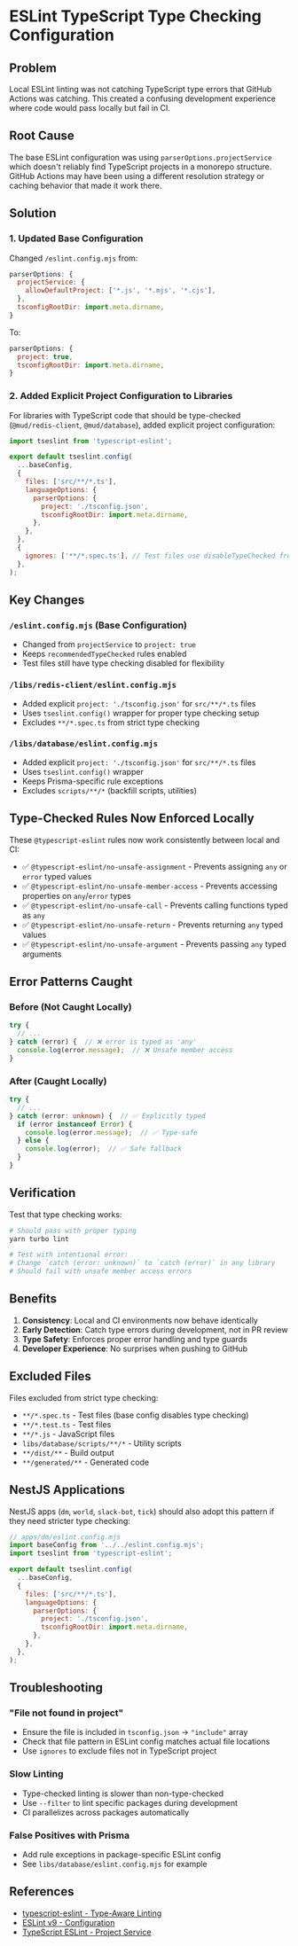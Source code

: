 # ESLint TypeScript Type Checking Configuration

## Problem

Local ESLint linting was not catching TypeScript type errors that GitHub Actions was catching. This created a confusing development experience where code would pass locally but fail in CI.

## Root Cause

The base ESLint configuration was using `parserOptions.projectService` which doesn't reliably find TypeScript projects in a monorepo structure. GitHub Actions may have been using a different resolution strategy or caching behavior that made it work there.

## Solution

### 1. Updated Base Configuration

Changed `/eslint.config.mjs` from:
```javascript
parserOptions: {
  projectService: {
    allowDefaultProject: ['*.js', '*.mjs', '*.cjs'],
  },
  tsconfigRootDir: import.meta.dirname,
}
```

To:
```javascript
parserOptions: {
  project: true,
  tsconfigRootDir: import.meta.dirname,
}
```

### 2. Added Explicit Project Configuration to Libraries

For libraries with TypeScript code that should be type-checked (`@mud/redis-client`, `@mud/database`), added explicit project configuration:

```javascript
import tseslint from 'typescript-eslint';

export default tseslint.config(
  ...baseConfig,
  {
    files: ['src/**/*.ts'],
    languageOptions: {
      parserOptions: {
        project: './tsconfig.json',
        tsconfigRootDir: import.meta.dirname,
      },
    },
  },
  {
    ignores: ['**/*.spec.ts'], // Test files use disableTypeChecked from base config
  },
);
```

## Key Changes

### `/eslint.config.mjs` (Base Configuration)
- Changed from `projectService` to `project: true`
- Keeps `recommendedTypeChecked` rules enabled
- Test files still have type checking disabled for flexibility

### `/libs/redis-client/eslint.config.mjs`
- Added explicit `project: './tsconfig.json'` for `src/**/*.ts` files
- Uses `tseslint.config()` wrapper for proper type checking setup
- Excludes `**/*.spec.ts` from strict type checking

### `/libs/database/eslint.config.mjs`
- Added explicit `project: './tsconfig.json'` for `src/**/*.ts` files
- Uses `tseslint.config()` wrapper
- Keeps Prisma-specific rule exceptions
- Excludes `scripts/**/*` (backfill scripts, utilities)

## Type-Checked Rules Now Enforced Locally

These `@typescript-eslint` rules now work consistently between local and CI:

- ✅ `@typescript-eslint/no-unsafe-assignment` - Prevents assigning `any` or `error` typed values
- ✅ `@typescript-eslint/no-unsafe-member-access` - Prevents accessing properties on `any`/`error` types
- ✅ `@typescript-eslint/no-unsafe-call` - Prevents calling functions typed as `any`
- ✅ `@typescript-eslint/no-unsafe-return` - Prevents returning `any` typed values
- ✅ `@typescript-eslint/no-unsafe-argument` - Prevents passing `any` typed arguments

## Error Patterns Caught

### Before (Not Caught Locally)
```typescript
try {
  // ...
} catch (error) {  // ❌ error is typed as 'any'
  console.log(error.message);  // ❌ Unsafe member access
}
```

### After (Caught Locally)
```typescript
try {
  // ...
} catch (error: unknown) {  // ✅ Explicitly typed
  if (error instanceof Error) {
    console.log(error.message);  // ✅ Type-safe
  } else {
    console.log(error);  // ✅ Safe fallback
  }
}
```

## Verification

Test that type checking works:

```bash
# Should pass with proper typing
yarn turbo lint

# Test with intentional error:
# Change `catch (error: unknown)` to `catch (error)` in any library
# Should fail with unsafe member access errors
```

## Benefits

1. **Consistency**: Local and CI environments now behave identically
2. **Early Detection**: Catch type errors during development, not in PR review
3. **Type Safety**: Enforces proper error handling and type guards
4. **Developer Experience**: No surprises when pushing to GitHub

## Excluded Files

Files excluded from strict type checking:
- `**/*.spec.ts` - Test files (base config disables type checking)
- `**/*.test.ts` - Test files
- `**/*.js` - JavaScript files
- `libs/database/scripts/**/*` - Utility scripts
- `**/dist/**` - Build output
- `**/generated/**` - Generated code

## NestJS Applications

NestJS apps (`dm`, `world`, `slack-bot`, `tick`) should also adopt this pattern if they need stricter type checking:

```javascript
// apps/dm/eslint.config.mjs
import baseConfig from '../../eslint.config.mjs';
import tseslint from 'typescript-eslint';

export default tseslint.config(
  ...baseConfig,
  {
    files: ['src/**/*.ts'],
    languageOptions: {
      parserOptions: {
        project: './tsconfig.json',
        tsconfigRootDir: import.meta.dirname,
      },
    },
  },
);
```

## Troubleshooting

### "File not found in project"
- Ensure the file is included in `tsconfig.json` → `"include"` array
- Check that file pattern in ESLint config matches actual file locations
- Use `ignores` to exclude files not in TypeScript project

### Slow Linting
- Type-checked linting is slower than non-type-checked
- Use `--filter` to lint specific packages during development
- CI parallelizes across packages automatically

### False Positives with Prisma
- Add rule exceptions in package-specific ESLint config
- See `libs/database/eslint.config.mjs` for example

## References

- [typescript-eslint - Type-Aware Linting](https://typescript-eslint.io/getting-started/typed-linting)
- [ESLint v9 - Configuration](https://eslint.org/docs/latest/use/configure/)
- [TypeScript ESLint - Project Service](https://typescript-eslint.io/packages/parser#project)
